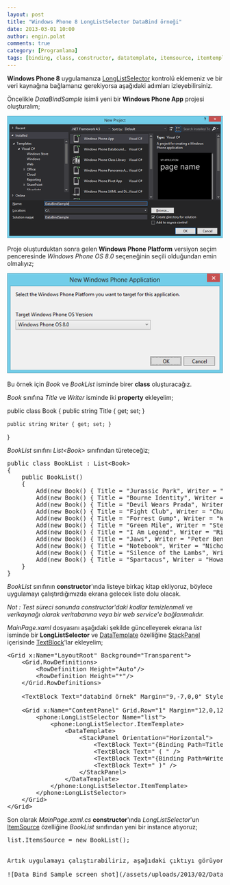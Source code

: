 ```yaml
---
layout: post
title: "Windows Phone 8 LongListSelector DataBind örneği"
date: 2013-03-01 10:00
author: engin.polat
comments: true
category: [Programlama]
tags: [binding, class, constructor, datatemplate, itemsource, itemtemplate, layoutroot, list, longlistselector, phonetexttitle1style, property, stackpanel, textblock, windows phone, wp8]
---
```

**Windows Phone 8** uygulamanıza <a href="http://msdn.microsoft.com/library/windowsphone/develop/microsoft.phone.controls.longlistselector" title="LongListSelector Class" target="_blank">LongListSelector</a> kontrolü eklemeniz ve bir veri kaynağına bağlamanız gerekiyorsa aşağıdaki adımları izleyebilirsiniz.

Öncelikle *DataBindSample* isimli yeni bir **Windows Phone App** projesi oluşturalım;

![Data Bind Sample Windows Phone Application Project](/assets/uploads/2013/02/DataBind-1.png)

Proje oluşturduktan sonra gelen **Windows Phone Platform** versiyon seçim penceresinde *Windows Phone OS 8.0* seçeneğinin seçili olduğundan emin olmalıyız;

![Windows Phone 8.0 SDK](/assets/uploads/2013/02/DataBind-2.png)

Bu örnek için *Book* ve *BookList* isminde birer **class** oluşturacağız.

*Book* sınıfına *Title* ve *Writer* isminde iki **property** ekleyelim;



public class Book
{
    public string Title { get; set; }

    public string Writer { get; set; }
}</pre>

*BookList* sınıfını *List&lt;Book&gt;* sınıfından türeteceğiz;

<pre class="brush:csharp">public class BookList : List&lt;Book&gt;
{
    public BookList()
    {
        Add(new Book() { Title = "Jurassic Park", Writer = "Michael Crichton" });
        Add(new Book() { Title = "Bourne Identity", Writer = "Robert Ludlum" });
        Add(new Book() { Title = "Devil Wears Prada", Writer = "Lauren Weisberger" });
        Add(new Book() { Title = "Fight Club", Writer = "Chuck Palahniuk" });
        Add(new Book() { Title = "Forrest Gump", Writer = "Winston Groom" });
        Add(new Book() { Title = "Green Mile", Writer = "Stephen King" });
        Add(new Book() { Title = "I Am Legend", Writer = "Richard Matheson" });
        Add(new Book() { Title = "Jaws", Writer = "Peter Benchley" });
        Add(new Book() { Title = "Notebook", Writer = "Nicholas Sparks" });
        Add(new Book() { Title = "Silence of the Lambs", Writer = "Thomas Harris" });
        Add(new Book() { Title = "Spartacus", Writer = "Howard Fast" });
    }
}</pre>

*BookList* sınıfının **constructor**'ında listeye birkaç kitap ekliyoruz, böylece uygulamayı çalıştırdığımızda ekrana gelecek liste dolu olacak.

*Not : Test süreci sonunda constructor'daki kodlar temizlenmeli ve verikaynağı olarak veritabanına veya bir web service'e bağlanmalıdır.*

*MainPage.xaml* dosyasını aşağıdaki şekilde güncelleyerek ekrana *list* isminde bir **LongListSelector** ve <a href="http://msdn.microsoft.com/library/system.windows.datatemplate" title="DataTemplate Class" target="_blank">DataTemplate</a> özelliğine <a href="http://msdn.microsoft.com/library/system.windows.controls.stackpanel" title="StackPanel Class" target="_blank">StackPanel</a> içerisinde <a href="http://msdn.microsoft.com/library/system.windows.controls.textblock" title="TextBlock Class" target="_blank">TextBlock</a>'lar ekleyelim;

<pre class="brush:xml">&lt;Grid x:Name="LayoutRoot" Background="Transparent"&gt;
    &lt;Grid.RowDefinitions&gt;
        &lt;RowDefinition Height="Auto"/&gt;
        &lt;RowDefinition Height="*"/&gt;
    &lt;/Grid.RowDefinitions&gt;

    &lt;TextBlock Text="databind örnek" Margin="9,-7,0,0" Style="{StaticResource PhoneTextTitle1Style}" /&gt;

    &lt;Grid x:Name="ContentPanel" Grid.Row="1" Margin="12,0,12,0"&gt;
        &lt;phone:LongListSelector Name="list"&gt;
            &lt;phone:LongListSelector.ItemTemplate&gt;
                &lt;DataTemplate&gt;
                    &lt;StackPanel Orientation="Horizontal"&gt;
                        &lt;TextBlock Text="{Binding Path=Title}" /&gt;
                        &lt;TextBlock Text=" ( " /&gt;
                        &lt;TextBlock Text="{Binding Path=Writer}" FontStyle="Italic" /&gt;
                        &lt;TextBlock Text=" )" /&gt;
                    &lt;/StackPanel&gt;
                &lt;/DataTemplate&gt;
            &lt;/phone:LongListSelector.ItemTemplate&gt;
        &lt;/phone:LongListSelector&gt;
    &lt;/Grid&gt;
&lt;/Grid&gt;</pre>

Son olarak *MainPage.xaml.cs* **constructor**'ında *LongListSelector*'un <a href="http://msdn.microsoft.com/library/windowsphone/develop/microsoft.phone.controls.longlistselector.itemssource" title="LongListSelector.ItemsSource Property" target="_blank">ItemSource</a> özelliğine *BookList* sınıfından yeni bir instance atıyoruz;

<pre class="brush:csharp">list.ItemsSource = new BookList();


Artık uygulamayı çalıştırabiliriz, aşağıdaki çıktıyı görüyor olmamız lazım;

![Data Bind Sample screen shot](/assets/uploads/2013/02/DataBind-3.png)

